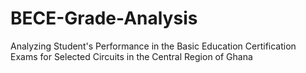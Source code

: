 # BECE-Grade-Analysis
Analyzing Student's Performance in the Basic Education Certification Exams for Selected Circuits in the Central Region of Ghana
